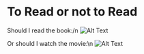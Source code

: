 # To Read or not to Read

Should I read the book:/n
![Alt Text](https://media.giphy.com/media/q1mHcB8wOCWf6/giphy.gif)

Or should I watch the movie:\n
![Alt Text](https://media.giphy.com/media/3orif1s0OHZf7yKk6I/giphy.gif)